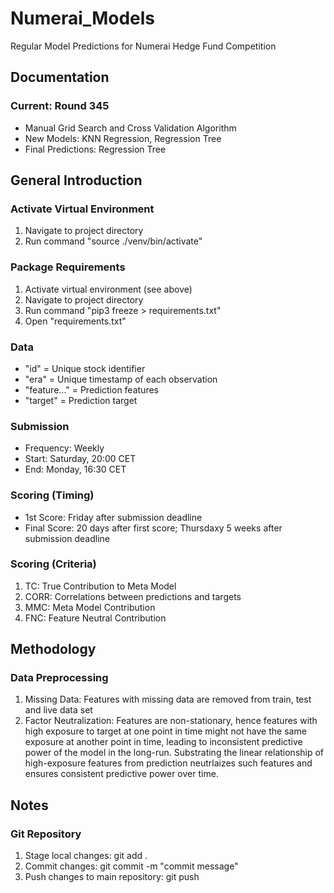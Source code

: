 # Numerai_Models
Regular Model Predictions for Numerai Hedge Fund Competition

## Documentation

### Current: Round 345
- Manual Grid Search and Cross Validation Algorithm
- New Models: KNN Regression, Regression Tree
- Final Predictions: Regression Tree

## General Introduction

### Activate Virtual Environment
1. Navigate to project directory
2. Run command "source ./venv/bin/activate"

### Package Requirements
1. Activate virtual environment (see above)
2. Navigate to project directory
3. Run command "pip3 freeze > requirements.txt"
4. Open "requirements.txt"

### Data
- "id" = Unique stock identifier
- "era" = Unique timestamp of each observation
- "feature..." = Prediction features
- "target" = Prediction target

### Submission
- Frequency: Weekly
- Start: Saturday, 20:00 CET
- End: Monday, 16:30 CET

### Scoring (Timing)
- 1st Score: Friday after submission deadline
- Final Score: 20 days after first score; Thursdaxy 5 weeks after submission deadline

### Scoring (Criteria)
1. TC: True Contribution to Meta Model
2. CORR: Correlations between predictions and targets
3. MMC: Meta Model Contribution
4. FNC: Feature Neutral Contribution

## Methodology

### Data Preprocessing
1. Missing Data: Features with missing data are removed from train, test and live data set
2. Factor Neutralization: Features are non-stationary, hence features with high exposure to target at one point in time might not have the same exposure at another point in time, leading to inconsistent predictive power of the model in the long-run. Substrating the linear relationship of high-exposure features from prediction neutrlaizes such features and ensures consistent predictive power over time. 

## Notes

### Git Repository
1. Stage local changes: git add .
2. Commit changes: git commit -m "commit message"
3. Push changes to main repository: git push